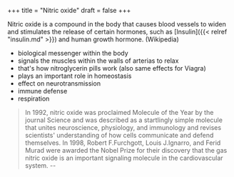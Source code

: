 +++
title = "Nitric oxide"
draft = false
+++

Nitric oxide is a compound in the body that causes blood vessels to widen and stimulates the release of certain hormones, such as [Insulin]({{< relref "insulin.md" >}}) and human growth hormone. (Wikipedia)

-   biological messenger within the body
-   signals the muscles within the walls of arterias to relax
-   that's how nitroglycerin pills work (also same effects for Viagra)
-   plays an important role in homeostasis
-   effect on neurotransmission
-   immune defense
-   respiration

> In 1992, nitric oxide was proclaimed Molecule of the Year by the journal Science and was described as a startlingly simple molecule that unites neuroscience, physiology, and immunology and revises scientists' understanding of how cells communicate and defend themselves. In 1998, Robert F.Furchgott, Louis J.Ignarro, and Ferid Murad were awarded the Nobel Prize for their discovery that the gas nitric oxide is an important signaling molecule in the cardiovascular system. --

